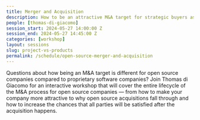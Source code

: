 ```yaml
---
title: Merger and Acquisition
description: How to be an attractive M&A target for strategic buyers as an open source company.
people: [thomas-di-giacomo]
session_start: 2024-05-27 14:00:00 Z
session_end: 2024-05-27 14:45:00 Z
categories: [workshop]
layout: sessions
slug: project-vs-products
permalink: /schedule/open-source-merger-and-acquisition
---
```


Questions about how being an M&A target is different for open source companies compared to proprietary software 
companies? Join Thomas di Giacomo for an interactive workshop that will cover the entire lifecycle of the M&A 
process for open source companies — from how to make your company more attractive to why open source acquisitions 
fall through and how to increase the chances that all parties will be satisfied after the acquisition happens. 
